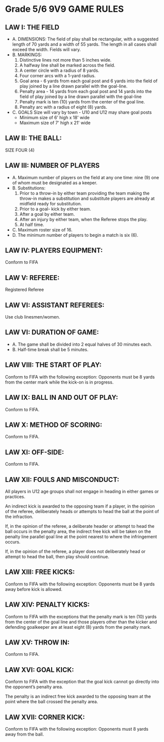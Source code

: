 # Grade 5/6 9V9 GAME RULES

## LAW I: THE FIELD

   * A. DIMENSIONS:
       The field of play shall be rectangular, with a suggested length of 70 yards and a width of 55 yards.
       The length in all cases shall exceed the width. Fields will vary.
   * B. MARKINGS:
      1. Distinctive lines not more than 5 inches wide.
      2. A halfway line shall be marked across the field.
      3. A center circle with a radius of 8 yards.
      4. Four corner arcs with a 1-yard radius.
      5. Goal area - 6 yards from each goal post and 6 yards into the field of play joined by a line drawn parallel with the goal-line.
      6. Penalty area - 14 yards from each goal post and 14 yards into the field of play joined by a line drawn parallel with the goal-line
      7. Penalty mark is ten (10) yards from the center of the goal line.
      8. Penalty arc with a radius of eight (8) yards.
   * C. GOALS
      Size will vary by town - U10 and U12 may share goal posts
      * Minimum size of 6' high x 18' wide
      * Maximum size of 7' high x 21' wide


## LAW II: THE BALL:
SIZE FOUR (4)

## LAW III: NUMBER OF PLAYERS

   * A. Maximum number of players on the field at any one time: nine (9) one of whom must be designated as a keeper.
   * B. Substitutions:
      1. Prior to a throw-in by either team providing the team making the throw-in makes a substitution and substitute players are already at midfield ready for substitution.
      2. Prior to a goal- kick by either team.
      3. After a goal by either team.
      4. After an injury by either team, when the Referee stops the play.
      5. At half time.
   * C. Maximum roster size of 16.
   * D. The minimum number of players to begin a match is six (6).

## LAW IV: PLAYERS EQUIPMENT:
Conform to FlFA

## LAW V: REFEREE:
Registered Referee

## LAW VI: ASSISTANT REFEREES:
Use club linesmen/women.

## LAW VI: DURATION OF GAME:

   * A. The game shall be divided into 2 equal halves of 30 minutes each.
   * B. Half-time break shall be 5 minutes.

## LAW VIII: THE START OF PLAY:
Conform to FIFA with the following exception: Opponents must be 8 yards from the center mark while the kick-on is in progress.

## LAW IX: BALL IN AND OUT OF PLAY:
Conform to FIFA.

## LAW X: METHOD OF SCORING:
Conform to FIFA.

## LAW XI: OFF-SIDE:
Conform to FIFA.

## LAW XII: FOULS AND MISCONDUCT:
All players in U12 age groups shall not engage in heading in either games or practices.

An indirect kick is awarded to the opposing team if a player, in the opinion of the referee, deliberately heads or attempts to head the ball at the point of the infraction.

If, in the opinion of the referee, a deliberate header or attempt to head the ball occurs in the penalty area, the indirect free kick will be taken on the penalty line parallel goal line at the point nearest to where the infringement occurs.

If, in the opinion of the referee, a player does not deliberately head or attempt to head the ball, then play should continue.

## LAW XIII: FREE KICKS:
Conform to FIFA with the following exception: Opponents must be 8 yards away before kick is allowed.

## LAW XIV: PENALTY KICKS:
Conform to FIFA with the exceptions that the penalty mark is ten (10) yards from the center of the goal line and those players other than the kicker and defending goalkeeper are at least eight (8) yards from the penalty mark.

## LAW XV: THROW IN:
Conform to FIFA.

## LAW XVI: GOAL KICK:
Conform to FIFA with the exception that the goal kick cannot go directly into the opponent’s penalty area.

The penalty is an indirect free kick awarded to the opposing team at the point where the ball crossed the penalty area.

## LAW XVII: CORNER KICK:
Conform to FIFA with the following exception: Opponents must 8 yards away from the ball.
